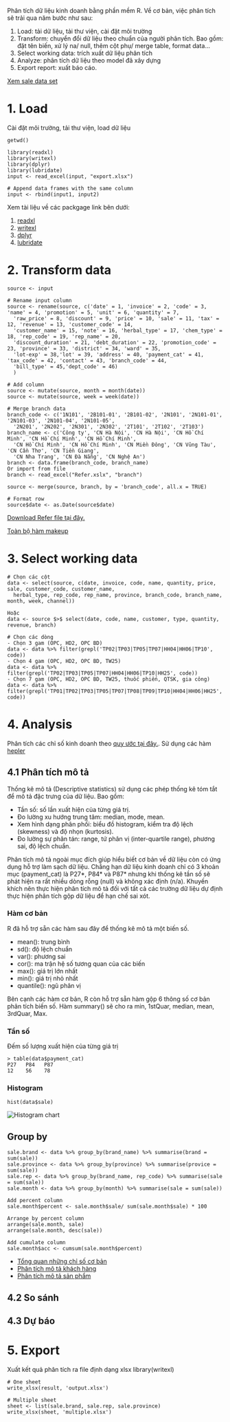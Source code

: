 Phân tích dữ liệu kinh doanh bằng phần mềm R. Về cơ bản, việc phân tích sẽ trải qua năm bước như sau:
1. Load: tải dữ liệu, tải thư viện, cài đặt môi trường
2. Transform: chuyển đổi dữ liệu theo chuẩn của người phân tích. Bao gồm: đặt tên biến, xử lý na/ null, thêm cột phụ/ merge table, format data...
3. Select working data: trích xuất dữ liệu phân tích
4. Analyze: phân tích dữ liệu theo model đã xây dựng
5. Export report: xuất báo cáo.

[Xem sale data set](./dataset.md)
# 1. Load
Cài đặt môi trường, tải thư viện, load dữ liệu
```
getwd()

library(readxl)
library(writexl)
library(dplyr)
library(lubridate)
input <- read_excel(input, "export.xlsx")

# Append data frames with the same column
input <- rbind(input1, input2)
```
Xem tài liệu về các packgage link bên dưới:
1. [readxl](https://www.rdocumentation.org/packages/readxl/versions/0.1.1)
2. [writexl](https://docs.ropensci.org/writexl/)
3. [dplyr](https://dplyr.tidyverse.org/)
4. [lubridate](https://cran.r-project.org/web/packages/lubridate/vignettes/lubridate.html)

# 2. Transform data
```
source <- input

# Rename input column
source <- rename(source, c('date' = 1, 'invoice' = 2, 'code' = 3, 'name' = 4, 'promotion' = 5, 'unit' = 6, 'quantity' = 7, 
  'raw_price' = 8, 'discount' = 9, 'price' = 10, 'sale' = 11, 'tax' = 12, 'revenue' = 13, 'customer_code' = 14, 
  'customer_name' = 15, 'note' = 16, 'herbal_type' = 17, 'chem_type' = 18, 'rep_code' = 19, 'rep_name' = 20, 
  'discount_duration' = 21, 'debt_duration' = 22, 'promotion_code' = 23, 'province' = 33, 'district' = 34, 'ward' = 35, 
  'lot-exp' = 38,'lot' = 39, 'address' = 40, 'payment_cat' = 41, 'tax_code' = 42, 'contact' = 43, 'branch_code' = 44, 
  'bill_type' = 45,'dept_code' = 46)
  )

```


```
# Add column
source <- mutate(source, month = month(date))
source <- mutate(source, week = week(date))

# Merge branch data
branch_code <- c('1N101', '2B101-01', '2B101-02', '2N101', '2N101-01', '2N101-03', '2N101-04', '2N101-05', 
  '2N201', '2N202', '2N301', '2N302', '2T101', '2T102', '2T103')
branch_name <- c('Công ty', 'CN Hà Nội', 'CN Hà Nội', 'CN Hồ Chí Minh', 'CN Hồ Chí Minh', 'CN Hồ Chí Minh', 
  'CN Hồ Chí Minh', 'CN Hồ Chí Minh', 'CN Miền Đông', 'CN Vũng Tàu', 'CN Cần Thơ', 'CN Tiền Giang', 
  'CN Nha Trang', 'CN Đà Nẵng', 'CN Nghệ An')
branch <- data.frame(branch_code, branch_name)
Or import from file
branch <- read_excel("Refer.xslx", "branch")

source <- merge(source, branch, by = 'branch_code', all.x = TRUE)
```

```
# Format row
source$date <- as.Date(source$date)
```

[Download Refer file tại đây.](https://docs.google.com/spreadsheets/d/16LjQ8uVkXLTo-fDVaRPkXC-zccALC38UUzlE42bkmLc/edit?usp=sharing)

[Toàn bộ hàm makeup](./makeup.md)
# 3. Select working data


```
# Chọn các cột
data <- select(source, c(date, invoice, code, name, quantity, price, sale, customer_code, customer_name, 
  herbal_type, rep_code, rep_name, province, branch_code, branch_name, month, week, channel))
  
Hoặc
data <- source $>$ select(date, code, name, customer, type, quantity, revenue, branch)
```

```
# Chọn các dòng
- Chọn 3 gam (OPC, HD2, OPC BD)
data <- data %>% filter(grepl('TP02|TP03|TP05|TP07|HH04|HH06|TP10', code))
- Chọn 4 gam (OPC, HD2, OPC BD, TW25)
data <- data %>% filter(grepl('TP02|TP03|TP05|TP07|HH04|HH06|TP10|HH25', code))
- Chọn 7 gam (OPC, HD2, OPC BD, TW25, thuốc phiến, QTSK, gia công)
data <- data %>% filter(grepl('TP01|TP02|TP03|TP05|TP07|TP08|TP09|TP10|HH04|HH06|HH25', code))
```


# 4. Analysis
Phân tích các chỉ số kinh doanh theo [quy ước tại đây.](./metric.md).
Sử dụng các hàm [hepler](./helper.md)

## 4.1 Phân tích mô tả
Thống kê mô tả (Descriptive statistics) sử dụng các phép thống kê tóm tắt để mô tả đặc trưng của dữ liệu. Bao gồm:
- Tần số: số lần xuất hiện của từng giá trị.
- Đo lường xu hướng trung tâm: median, mode, mean.
- Xem hình dạng phân phối: biểu đồ histogram, kiểm tra độ lệch (skewness) và độ nhọn (kurtosis).
- Đo lường sự phân tán: range, tứ phân vị (inter-quartile range), phương sai, độ lệch chuẩn.

Phân tích mô tả ngoài mục đích giúp hiểu biết cơ bản về dữ liệu còn có ứng dụng hỗ trợ làm sạch dữ liệu. Chẳng hạn dữ liệu kinh doanh chỉ có 3 khoản mục (payment_cat) là P27*, P84* và P87* nhưng khi thống kê tần số sẽ phát hiện ra rất nhiều dòng rỗng (null) và không xác định (n/a). Khuyến khích nên thực hiện phân tích mô tả đối với tất cả các trường dữ liệu dự định thực hiện phân tích gộp dữ liệu để hạn chế sai xót.

### Hàm cơ bản
R đã hỗ trợ sẵn các hàm sau đây để thống kê mô tả một biến số.
- mean(): trung bình
- sd(): độ lệch chuẩn
- var(): phương sai
- cor(): ma trận hệ số tương quan của các biến
- max(): giá trị lớn nhất
- min(): giá trị nhỏ nhất
- quantile(): ngũ phân vị

Bên cạnh các hàm cơ bản, R còn hỗ trợ sẵn hàm gộp 6 thông số cơ bản phân tích biến số. Hàm summary() sẽ cho ra min, 1stQuar, median, mean, 3rdQuar, Max.

### Tần số
Đếm số lượng xuất hiện của từng giá trị
```
> table(data$payment_cat)
P27   P84   P87
12    56    78
```
### Histogram
```
hist(data$sale)
```
![Histogram chart](https://cdn.datamentor.io/wp-content/uploads/2017/11/r-histogram.png)

## Group by
```
sale.brand <- data %>% group_by(brand_name) %>% summarise(brand = sum(sale))
sale.province <- data %>% group_by(province) %>% summarise(provice = sum(sale))
sale.rep <- data %>% group_by(brand_name, rep_code) %>% summarise(sale = sum(sale))
sale.month <- data %>% group_by(month) %>% summarise(sale = sum(sale))

Add percent column
sale.month$percent <- sale.month$sale/ sum(sale.month$sale) * 100

Arrange by percent column
arrange(sale.month, sale)
arrange(sale.month, desc(sale))

Add cumulate column
sale.month$acc <- cumsum(sale.month$percent)
```
- [Tổng quan những chỉ số cơ bản](./analyse/overview.md)
- [Phân tích mô tả khách hàng](./analyse/customers.md)
- [Phân tích mô tả sản phẩm](./analyse/products.md)
## 4.2 So sánh

## 4.3 Dự báo

# 5. Export
Xuất kết quả phân tích ra file định dạng xlsx
library(writexl)

```
# One sheet
write_xlsx(result, 'output.xlsx')

# Multiple sheet
sheet <- list(sale.brand, sale.rep, sale.province)
write_xlsx(sheet, 'multiple.xlsx')
```
